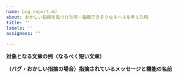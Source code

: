 ```yaml
---
name: bug_report.md
about: おかしい指摘を見つけた時・指摘できそうなルールを考えた時
title: ''
labels: ''
assignees: ''

---
```


**対象となる文章の例（なるべく短い文章）**


**（バグ・おかしい指摘の場合）指摘されているメッセージと機能の名前**
